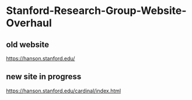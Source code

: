 # Stanford-Research-Group-Website-Overhaul

old website
---
https://hanson.stanford.edu/

new site in progress
---
https://hanson.stanford.edu/cardinal/index.html
